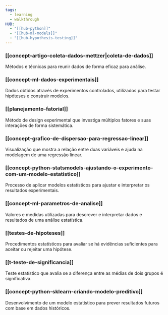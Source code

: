 ```yaml
---
tags:
  - learning
  - walkthrough
HUB:
  - "[[hub-python]]"
  - "[[hub-ml-models]]"
  - "[[hub-hypothesis-testing]]"
---
```

### **[[concept-artigo-coleta-dados-mettzer|coleta-de-dados]]** 
Métodos e técnicas para reunir dados de forma eficaz para análise.

### **[[concept-ml-dados-experimentais]]** 
Dados obtidos através de experimentos controlados, utilizados para testar hipóteses e construir modelos.

### **[[planejamento-fatorial]]** 
Método de design experimental que investiga múltiplos fatores e suas interações de forma sistemática.

### **[[concept-grafico-de-dispersao-para-regressao-linear]]** 
Visualização que mostra a relação entre duas variáveis e ajuda na modelagem de uma regressão linear.

### **[[concept-python-statsmodels-ajustando-o-experimento-com-um-modelo-estatistico]]** 
Processo de aplicar modelos estatísticos para ajustar e interpretar os resultados experimentais.

### **[[concept-ml-parametros-de-analise]]** 
Valores e medidas utilizadas para descrever e interpretar dados e resultados de uma análise estatística.

### **[[testes-de-hipoteses]]** 
Procedimentos estatísticos para avaliar se há evidências suficientes para aceitar ou rejeitar uma hipótese.

### **[[t-teste-de-significancia]]** 
Teste estatístico que avalia se a diferença entre as médias de dois grupos é significativa.

### **[[concept-python-sklearn-criando-modelo-preditivo]]** 
Desenvolvimento de um modelo estatístico para prever resultados futuros com base em dados históricos.
